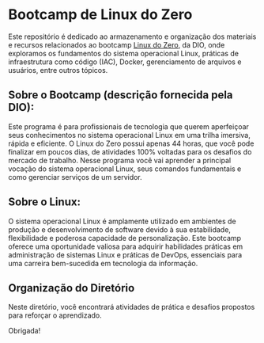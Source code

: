 # Bootcamp de Linux do Zero 

Este repositório é dedicado ao armazenamento e organização dos materiais e recursos relacionados ao bootcamp [Linux do Zero](https://web.dio.me/track/linux-do-zero?tab=about), da DIO, onde exploramos os fundamentos do sistema operacional Linux, práticas de infraestrutura como código (IAC), Docker, gerenciamento de arquivos e usuários, entre outros tópicos.

## Sobre o Bootcamp (descrição fornecida pela DIO):
Este programa é para profissionais de tecnologia que querem aperfeiçoar seus conhecimentos no sistema operacional Linux em uma trilha imersiva, rápida e eficiente. O Linux do Zero possui apenas 44 horas, que você pode finalizar em poucos dias, de atividades 100% voltadas para os desafios do mercado de trabalho. Nesse programa você vai aprender a principal vocação do sistema operacional Linux, seus comandos fundamentais e como gerenciar serviços de um servidor.

## Sobre o Linux:

O sistema operacional Linux é amplamente utilizado em ambientes de produção e desenvolvimento de software devido à sua estabilidade, flexibilidade e poderosa capacidade de personalização. Este bootcamp oferece uma oportunidade valiosa para adquirir habilidades práticas em administração de sistemas Linux e práticas de DevOps, essenciais para uma carreira bem-sucedida em tecnologia da informação.

## Organização do Diretório
Neste diretório, você encontrará atividades de prática e desafios propostos para reforçar o aprendizado.

Obrigada!
